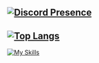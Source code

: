 [![Discord Presence](https://lanyard.cnrad.dev/api/515936835944448020)](https://discord.com/users/515936835944448020)
---
[![Top Langs](https://github-readme-stats.vercel.app/api/top-langs/?username=esechy=compact)](https://github.com/anuraghazra/github-readme-stats)
---
[![My Skills](https://skillicons.dev/icons?i=html,css,discord)](https://skillicons.dev)
